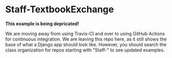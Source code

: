 # Staff-TextbookExchange

__This example is being depricated!__

We are moving away from using Travis-CI and over to using GitHub Actions for continuous integration.  We are leaving this repo here, as it still shows the base of what a Django app should look like.  However, you should search the class organization for repos starting with "Staff-" to see updated examples.
